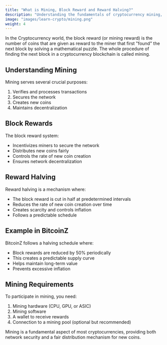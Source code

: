 ```yaml
---
title: "What is Mining, Block Reward and Reward Halving?"
description: "Understanding the fundamentals of cryptocurrency mining, block rewards, and the halving mechanism that controls coin supply."
image: "images/learn-crypto/mining.png"
weight: 4
---
```


In the Cryptocurrency world, the block reward (or mining reward) is the number of coins that are given as reward to the miner that first "found" the next block by solving a mathematical puzzle. The whole procedure of finding the next block in a cryptocurrency blockchain is called mining.

## Understanding Mining

Mining serves several crucial purposes:
1. Verifies and processes transactions
2. Secures the network
3. Creates new coins
4. Maintains decentralization

## Block Rewards

The block reward system:
- Incentivizes miners to secure the network
- Distributes new coins fairly
- Controls the rate of new coin creation
- Ensures network decentralization

## Reward Halving

Reward halving is a mechanism where:
- The block reward is cut in half at predetermined intervals
- Reduces the rate of new coin creation over time
- Creates scarcity and controls inflation
- Follows a predictable schedule

## Example in BitcoinZ

BitcoinZ follows a halving schedule where:
- Block rewards are reduced by 50% periodically
- This creates a predictable supply curve
- Helps maintain long-term value
- Prevents excessive inflation

## Mining Requirements

To participate in mining, you need:
1. Mining hardware (CPU, GPU, or ASIC)
2. Mining software
3. A wallet to receive rewards
4. Connection to a mining pool (optional but recommended)

Mining is a fundamental aspect of most cryptocurrencies, providing both network security and a fair distribution mechanism for new coins.